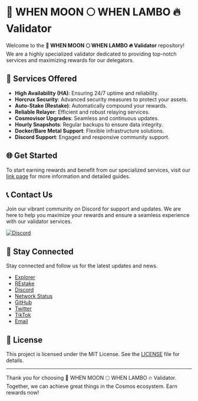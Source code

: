 # 🚀 WHEN MOON 🌕 WHEN LAMBO 🔥 Validator

Welcome to the **🚀 WHEN MOON 🌕 WHEN LAMBO 🔥 Validator** repository! We are a highly specialized validator dedicated to providing top-notch services and maximizing rewards for our delegators.

## 🚀 Services Offered

- **High Availability (HA)**: Ensuring 24/7 uptime and reliability.
- **Horcrux Security**: Advanced security measures to protect your assets.
- **Auto-Stake (Restake)**: Automatically compound your rewards.
- **Reliable Relayer**: Efficient and robust relaying services.
- **Cosmovisor Upgrades**: Seamless and continuous updates.
- **Hourly Snapshots**: Regular backups to ensure data integrity.
- **Docker/Bare Metal Support**: Flexible infrastructure solutions.
- **Discord Support**: Engaged and responsive community support.

## 🌐 Get Started

To start earning rewards and benefit from our specialized services, visit our [link page](https://links.whenmoonwhenlambo.money/) for more information and detailed guides.

## 📞 Contact Us

Join our vibrant community on Discord for support and updates. We are here to help you maximize your rewards and ensure a seamless experience with our validator services.

[![Discord](https://img.shields.io/discord/123456789012345678?label=Join%20Us%20on%20Discord&logo=discord&style=for-the-badge)](https://discord.com/invite/mhF5aAbTck)

## 📱 Stay Connected

Stay connected and follow us for the latest updates and news.

- [Explorer](https://explorer.whenmoonwhenlambo.money/)
- [REstake](https://restake.app/)
- [Discord](https://discord.gg/mhF5aAbTck)
- [Network Status](https://uptime.whenmoonwhenlambo.money/)
- [GitHub](https://github.com/When-Moon-When-Lambo)
- [Twitter](https://twitter.com/moonwhenlambo)
- [TikTok](https://www.tiktok.com/@when_moon_when_lambo)
- [Email](mailto:woelig359@gmail.com)

## 📜 License

This project is licensed under the MIT License. See the [LICENSE](LICENSE) file for details.

---

Thank you for choosing 🚀 WHEN MOON 🌕 WHEN LAMBO 🔥 Validator. Together, we can achieve great things in the Cosmos ecosystem. Earn rewards now!

